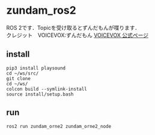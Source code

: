 # zundam_ros2
ROS 2です．Topicを受け取るとずんだもんが喋ります．</br>
クレジット　VOICEVOX:ずんだもん [VOICEVOX 公式ページ](https://voicevox.hiroshiba.jp/)</br>


## install
```
pip3 install playsound
cd ~/ws/src/
git clone
cd ~/ws/
colcon build --symlink-install
source install/setup.bash
```

## run
```
ros2 run zundam_orne2 zundam_orne2_node
```
